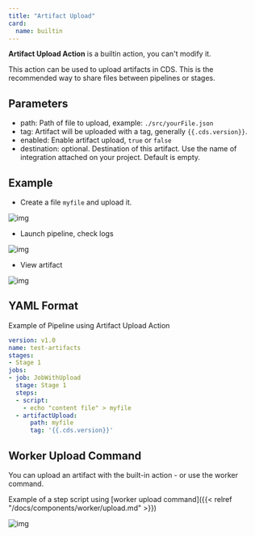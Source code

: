```yaml
---
title: "Artifact Upload"
card: 
  name: builtin
---
```


**Artifact Upload Action** is a builtin action, you can't modify it.

This action can be used to upload artifacts in CDS. This is the recommended way to share files between pipelines or stages.

## Parameters
* path: Path of file to upload, example: `./src/yourFile.json`
* tag: Artifact will be uploaded with a tag, generally `{{.cds.version}}`.
* enabled: Enable artifact upload, `true` or `false`
* destination: optional. Destination of this artifact. Use the name of integration attached on your project. Default is empty.

## Example

* Create a file `myfile` and upload it.

![img](../images/artifact-upload-job.png)


* Launch pipeline, check logs

![img](../images/artifact-upload-logs.png?width=500px)

* View artifact

![img](../images/artifact-upload-view-artifact.png)

## YAML Format

Example of Pipeline using Artifact Upload Action

```yml
version: v1.0
name: test-artifacts
stages:
- Stage 1
jobs:
- job: JobWithUpload
  stage: Stage 1
  steps:
  - script:
    - echo "content file" > myfile
  - artifactUpload:
      path: myfile
      tag: '{{.cds.version}}'
```

## Worker Upload Command

You can upload an artifact with the built-in action - or use the worker command.

Example of a step script using [worker upload command]({{< relref "/docs/components/worker/upload.md" >}})

![img](../images/artifact-worker-upload.png)
